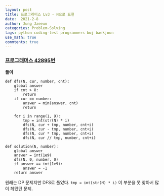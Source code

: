 ```yaml
---
layout: post
title: 프로그래머스 Lv3 - N으로 표현
date:  2021-2-8
author: Jung Jaeeun
categories: Problem-Solving
tags: python coding-test programmers boj baekjoon
use_math: true
commtents: true
---
```


### [프로그래머스 42895번](https://programmers.co.kr/learn/courses/30/lessons/42895)

**풀이**

```python3
def dfs(N, cur, number, cnt):
    global answer
    if cnt > 8:
        return
    if cur == number:
        answer = min(answer, cnt)
        return
    
    for i in range(1, 9):
        tmp = int(str(N) * i)
        dfs(N, cur + tmp, number, cnt+i)
        dfs(N, cur - tmp, number, cnt+i)
        dfs(N, cur * tmp, number, cnt+i)
        dfs(N, cur // tmp, number, cnt+i)

def solution(N, number):
    global answer
    answer = int(1e9)
    dfs(N, 0, number, 0)
    if answer == int(1e9):
        answer = -1
    return answer
```

원래는 DP 문제지만 DFS로 풀었다. ```tmp = int(str(N) * i)``` 이 부분을 못 찾아서 많이 헤맸던 문제.